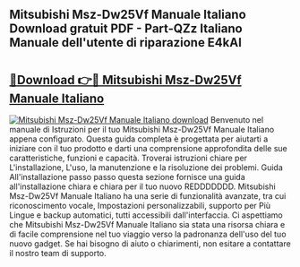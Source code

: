 ## Mitsubishi Msz-Dw25Vf Manuale Italiano Download gratuit PDF - Part-QZz Italiano Manuale dell'utente di riparazione E4kAI

# <h2><a href="http://dfdxxdc.blite.top/?on=Mitsubishi+Msz-Dw25Vf+Manuale+Italiano">🔗Download 👉🔴 Mitsubishi Msz-Dw25Vf Manuale Italiano</a></h2>

[![Mitsubishi Msz-Dw25Vf Manuale Italiano download](https://i.imgur.com/lujVjoI.png)](http://dfdxxdc.blite.top/?on=Mitsubishi+Msz-Dw25Vf+Manuale+Italiano)
Benvenuto nel manuale di Istruzioni per il tuo Mitsubishi Msz-Dw25Vf Manuale Italiano appena configurato. Questa guida completa è progettata per aiutarti a iniziare con il tuo prodotto e darti una comprensione approfondita delle sue caratteristiche, funzioni e capacità. Troverai istruzioni chiare per L'installazione, L'uso, la manutenzione e la risoluzione dei problemi. Guida All'installazione passo passo questa sezione fornisce una guida all'installazione chiara e chiara per il tuo nuovo REDDDDDDD. Mitsubishi Msz-Dw25Vf Manuale Italiano ha una serie di funzionalità avanzate, tra cui riconoscimento vocale, Impostazioni personalizzabili, supporto per Più Lingue e backup automatici, tutti accessibili dall'interfaccia. Ci aspettiamo che Mitsubishi Msz-Dw25Vf Manuale Italiano sia stata una risorsa chiara e di facile comprensione nel tuo viaggio verso la padronanza dell'uso del tuo nuovo gadget. Se hai bisogno di aiuto o chiarimenti, non esitare a contattare il nostro team di supporto.
